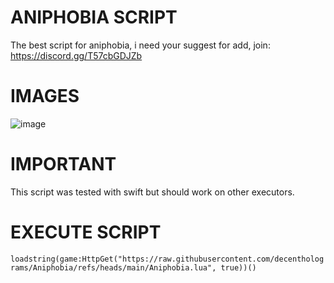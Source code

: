 # ANIPHOBIA SCRIPT
The best script for aniphobia, i need your suggest for add, join: https://discord.gg/T57cbGDJZb

# IMAGES

![image](https://github.com/user-attachments/assets/0510d46d-3f03-4550-bd72-6dffbd6bfacf)

# IMPORTANT

This script was tested with swift but should work on other executors.

# EXECUTE SCRIPT

`loadstring(game:HttpGet("https://raw.githubusercontent.com/decentholograms/Aniphobia/refs/heads/main/Aniphobia.lua", true))()`



